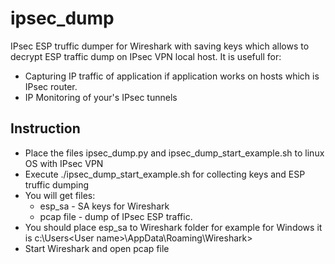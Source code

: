 # ipsec_dump
IPsec ESP truffic dumper for Wireshark with saving keys which allows to decrypt ESP traffic dump on IPsec VPN local host.
It is usefull for:
* Capturing IP traffic of application if application works on hosts which is IPsec router.
* IP Monitoring of your's IPsec tunnels

## Instruction
* Place the files ipsec_dump.py and ipsec_dump_start_example.sh to linux OS with IPsec VPN
* Execute ./ipsec_dump_start_example.sh for collecting keys and ESP truffic dumping
* You will get files:
  * esp_sa - SA keys for Wireshark
  * pcap file - dump of IPsec ESP traffic.
* You should place esp_sa to Wireshark folder for example for Windows it is c:\Users\<User name>\AppData\Roaming\Wireshark>
* Start Wireshark and open pcap file
